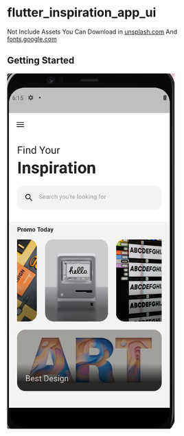 # flutter_inspiration_app_ui

Not Include Assets You Can Download in [unsplash.com](https://unsplash.com/) And [fonts.google.com](https://fonts.google.com/)

## Getting Started
![Inspiration App UI](screenshoot/d1.png)
